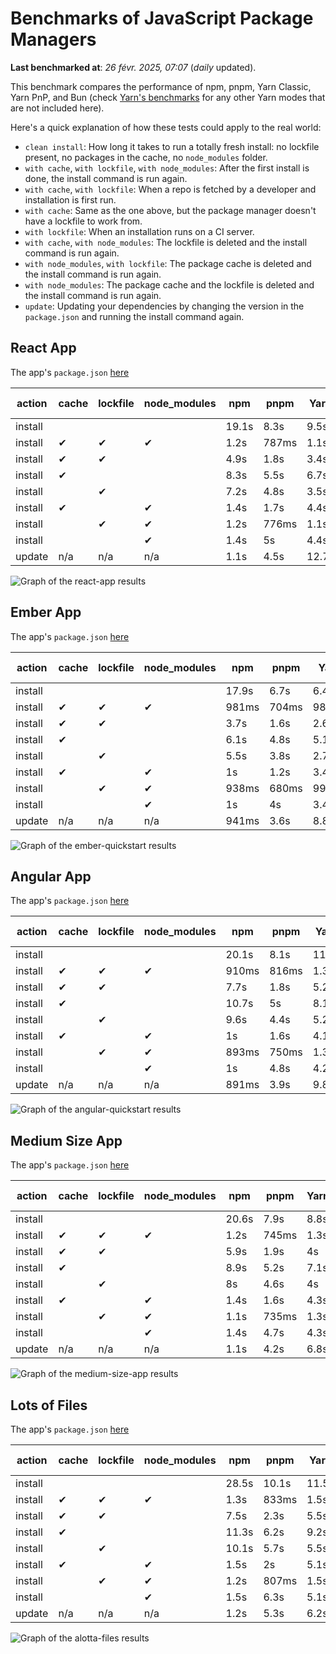 # Benchmarks of JavaScript Package Managers

**Last benchmarked at**: _26 févr. 2025, 07:07_ (_daily_ updated).

This benchmark compares the performance of npm, pnpm, Yarn Classic, Yarn PnP, and Bun (check [Yarn's benchmarks](https://yarnpkg.com/benchmarks) for any other Yarn modes that are not included here).

Here's a quick explanation of how these tests could apply to the real world:

- `clean install`: How long it takes to run a totally fresh install: no lockfile present, no packages in the cache, no `node_modules` folder.
- `with cache`, `with lockfile`, `with node_modules`: After the first install is done, the install command is run again.
- `with cache`, `with lockfile`: When a repo is fetched by a developer and installation is first run.
- `with cache`: Same as the one above, but the package manager doesn't have a lockfile to work from.
- `with lockfile`: When an installation runs on a CI server.
- `with cache`, `with node_modules`: The lockfile is deleted and the install command is run again.
- `with node_modules`, `with lockfile`: The package cache is deleted and the install command is run again.
- `with node_modules`: The package cache and the lockfile is deleted and the install command is run again.
- `update`: Updating your dependencies by changing the version in the `package.json` and running the install command again.

## React App

The app's `package.json` [here](./fixtures/react-app/package.json)

| action  | cache | lockfile | node_modules| npm | pnpm | Yarn | Yarn PnP | Bun |
| ---     | ---   | ---      | ---         | --- | ---  | ---  | ---      | --- |
| install |       |          |             | 19.1s | 8.3s | 9.5s | 4.4s | 1.5s |
| install | ✔     | ✔        | ✔           | 1.2s | 787ms | 1.1s | n/a | 37ms |
| install | ✔     | ✔        |             | 4.9s | 1.8s | 3.4s | 957ms | 450ms |
| install | ✔     |          |             | 8.3s | 5.5s | 6.7s | 4.1s | 434ms |
| install |       | ✔        |             | 7.2s | 4.8s | 3.5s | 957ms | 419ms |
| install | ✔     |          | ✔           | 1.4s | 1.7s | 4.4s | n/a | 35ms |
| install |       | ✔        | ✔           | 1.2s | 776ms | 1.1s | n/a | 32ms |
| install |       |          | ✔           | 1.4s | 5s | 4.4s | n/a | 32ms |
| update  | n/a | n/a | n/a | 1.1s | 4.5s | 12.7s | 6.2s | 36ms |

<img alt="Graph of the react-app results" src="results/img/react-app.svg" />

## Ember App

The app's `package.json` [here](./fixtures/ember-quickstart/package.json)

| action  | cache | lockfile | node_modules| npm | pnpm | Yarn | Yarn PnP | Bun |
| ---     | ---   | ---      | ---         | --- | ---  | ---  | ---      | --- |
| install |       |          |             | 17.9s | 6.7s | 6.4s | 3.6s | 1.3s |
| install | ✔     | ✔        | ✔           | 981ms | 704ms | 989ms | n/a | 28ms |
| install | ✔     | ✔        |             | 3.7s | 1.6s | 2.6s | 848ms | 355ms |
| install | ✔     |          |             | 6.1s | 4.8s | 5.1s | 3.2s | 339ms |
| install |       | ✔        |             | 5.5s | 3.8s | 2.7s | 854ms | 334ms |
| install | ✔     |          | ✔           | 1s | 1.2s | 3.4s | n/a | 27ms |
| install |       | ✔        | ✔           | 938ms | 680ms | 993ms | n/a | 26ms |
| install |       |          | ✔           | 1s | 4s | 3.4s | n/a | 25ms |
| update  | n/a | n/a | n/a | 941ms | 3.6s | 8.8s | 4.5s | 28ms |

<img alt="Graph of the ember-quickstart results" src="results/img/ember-quickstart.svg" />

## Angular App

The app's `package.json` [here](./fixtures/angular-quickstart/package.json)

| action  | cache | lockfile | node_modules| npm | pnpm | Yarn | Yarn PnP | Bun |
| ---     | ---   | ---      | ---         | --- | ---  | ---  | ---      | --- |
| install |       |          |             | 20.1s | 8.1s | 11.8s | 4.5s | 1.9s |
| install | ✔     | ✔        | ✔           | 910ms | 816ms | 1.3s | n/a | 30ms |
| install | ✔     | ✔        |             | 7.7s | 1.8s | 5.2s | 1.2s | 877ms |
| install | ✔     |          |             | 10.7s | 5s | 8.1s | 4s | 840ms |
| install |       | ✔        |             | 9.6s | 4.4s | 5.2s | 1.1s | 850ms |
| install | ✔     |          | ✔           | 1s | 1.6s | 4.1s | n/a | 31ms |
| install |       | ✔        | ✔           | 893ms | 750ms | 1.3s | n/a | 28ms |
| install |       |          | ✔           | 1s | 4.8s | 4.2s | n/a | 28ms |
| update  | n/a | n/a | n/a | 891ms | 3.9s | 9.8s | 4.2s | 34ms |

<img alt="Graph of the angular-quickstart results" src="results/img/angular-quickstart.svg" />

## Medium Size App

The app's `package.json` [here](./fixtures/medium-size-app/package.json)

| action  | cache | lockfile | node_modules| npm | pnpm | Yarn | Yarn PnP | Bun |
| ---     | ---   | ---      | ---         | --- | ---  | ---  | ---      | --- |
| install |       |          |             | 20.6s | 7.9s | 8.8s | 4.5s | 1.5s |
| install | ✔     | ✔        | ✔           | 1.2s | 745ms | 1.3s | n/a | 33ms |
| install | ✔     | ✔        |             | 5.9s | 1.9s | 4s | 1.1s | 484ms |
| install | ✔     |          |             | 8.9s | 5.2s | 7.1s | 4.1s | 486ms |
| install |       | ✔        |             | 8s | 4.6s | 4s | 1.1s | 462ms |
| install | ✔     |          | ✔           | 1.4s | 1.6s | 4.3s | n/a | 33ms |
| install |       | ✔        | ✔           | 1.1s | 735ms | 1.3s | n/a | 30ms |
| install |       |          | ✔           | 1.4s | 4.7s | 4.3s | n/a | 29ms |
| update  | n/a | n/a | n/a | 1.1s | 4.2s | 6.8s | 4.1s | 41ms |

<img alt="Graph of the medium-size-app results" src="results/img/medium-size-app.svg" />

## Lots of Files

The app's `package.json` [here](./fixtures/alotta-files/package.json)

| action  | cache | lockfile | node_modules| npm | pnpm | Yarn | Yarn PnP | Bun |
| ---     | ---   | ---      | ---         | --- | ---  | ---  | ---      | --- |
| install |       |          |             | 28.5s | 10.1s | 11.5s | 5.5s | 2s |
| install | ✔     | ✔        | ✔           | 1.3s | 833ms | 1.5s | n/a | 42ms |
| install | ✔     | ✔        |             | 7.5s | 2.3s | 5.5s | 1.3s | 730ms |
| install | ✔     |          |             | 11.3s | 6.2s | 9.2s | 4.9s | 717ms |
| install |       | ✔        |             | 10.1s | 5.7s | 5.5s | 1.3s | 720ms |
| install | ✔     |          | ✔           | 1.5s | 2s | 5.1s | n/a | 41ms |
| install |       | ✔        | ✔           | 1.2s | 807ms | 1.5s | n/a | 38ms |
| install |       |          | ✔           | 1.5s | 6.3s | 5.1s | n/a | 38ms |
| update  | n/a | n/a | n/a | 1.2s | 5.3s | 6.2s | 4.9s | 94ms |

<img alt="Graph of the alotta-files results" src="results/img/alotta-files.svg" />